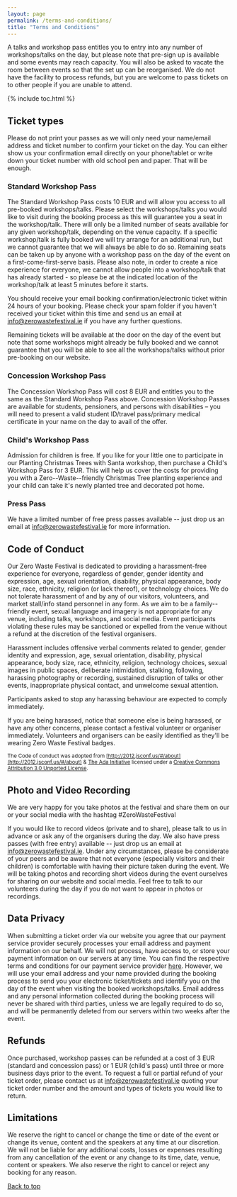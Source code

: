 ```yaml
---
layout: page
permalink: /terms-and-conditions/
title: "Terms and Conditions"
---
```


A talks and workshop pass entitles you to entry into any number of workshops/talks on the day, but please note that pre-sign up is available and some events may reach capacity. 
You will also be asked to vacate the room between events so that the set up can be reorganised.
We do not have the facility to process refunds, but you are welcome to pass tickets on to other people if you are unable to attend.

{% include toc.html %}

## Ticket types

Please do not print your passes as we will only need your name/email address and ticket number to confirm your ticket on the day. You can either show us your confirmation email directly on your phone/tablet or write down your ticket number with old school pen and paper. That will be enough. 

### Standard Workshop Pass

The Standard Workshop Pass costs 10 EUR and will allow you access to all pre-booked workshops/talks. Please select the workshops/talks you would like to visit during the booking process as this will guarantee you a seat in the workshop/talk. There will only be a limited number of seats available for any given workshop/talk, depending on the venue capacity. If a specific workshop/talk is fully booked we will try arrange for an additional run, but we cannot guarantee that we will always be able to do so. Remaining seats can be taken up by anyone with a workshop pass on the day of the event on a first-come-first-serve basis. Please also note, in order to create a nice experience for everyone, we cannot allow people into a workshop/talk that has already started - so please be at the indicated location of the workshop/talk at least 5 minutes before it starts. 

You should receive your email booking confirmation/electronic ticket within 24 hours of your booking. Please check your spam folder if you haven't received your ticket within this time and send us an email at [info@zerowastefestival.ie](mailto:info@zerowastefestival.ie) if you have any further questions.

Remaining tickets will be available at the door on the day of the event but note that some workshops might already be fully booked and we cannot guarantee that you will be able to see all the workshops/talks without prior pre-booking on our website. 

### Concession Workshop Pass

The Concession Workshop Pass will cost 8 EUR and entitles you to the same as the Standard Workshop Pass above. Concession Workshop Passes are available for students, pensioners, and persons with disabilities – you will need to present a valid student ID/travel pass/primary medical certificate in your name on the day to avail of the offer.

### Child's Workshop Pass

Admission for children is free. If you like for your little one to participate in our Planting Christmas Trees with Santa workshop, then purchase a Child's Workshop Pass for 3 EUR. This will help us cover the costs for providing you with a Zero--Waste--friendly Christmas Tree planting experience and your child can take it's newly planted tree and decorated pot home.

### Press Pass

We have a limited number of free press passes available -- just drop us an email at [info@zerowastefestival.ie](mailto:info@zerowastefestival.ie) for more information. 


## Code of Conduct

Our Zero Waste Festival is dedicated to providing a harassment-free experience for everyone, regardless of gender, gender identity and expression, age, sexual orientation, disability, physical appearance, body size, race, ethnicity, religion (or lack thereof), or technology choices. We do not tolerate harassment of and by any of our visitors, volunteers, and market stall/info stand personnel in any form. As we aim to be a family--friendly event, sexual language and imagery is not appropriate for any venue, including talks, workshops, and social media. Event participants violating these rules may be sanctioned or expelled from the venue without a refund at the discretion of the festival organisers.

Harassment includes offensive verbal comments related to gender, gender identity and expression, age, sexual orientation, disability, physical appearance, body size, race, ethnicity, religion, technology choices, sexual images in public spaces, deliberate intimidation, stalking, following, harassing photography or recording, sustained disruption of talks or other events, inappropriate physical contact, and unwelcome sexual attention.

Participants asked to stop any harassing behaviour are expected to comply immediately.

If you are being harassed, notice that someone else is being harassed, or have any other concerns, please contact a festival volunteer or organiser immediately. Volunteers and organisers can be easily identified as they'll be wearing Zero Waste Festival badges.

<small>The Code of conduct was adopted from [http://2012.jsconf.us/#/about](http://2012.jsconf.us/#/about) & [The Ada Initiative](http://geekfeminism.wikia.com/wiki/Conference_anti-harassment/Policy) licensed under a [Creative Commons Attribution 3.0 Unported License](http://creativecommons.org/licenses/by/3.0/deed.en_US).</small>

## Photo and Video Recording

We are very happy for you take photos at the festival and share them on our or your social media with the hashtag #ZeroWasteFestival

If you would like to record videos (private and to share), please talk to us in advance or ask any of the organisers during the day. We also have press passes (with free entry) available -- just drop us an email at [info@zerowastefestival.ie](mailto:info@zerowastefestival.ie). Under any circumstances, please be considerate of your peers and be aware that not everyone (especially visitors and their children) is comfortable with having their picture taken during the event. We will be taking photos and recording short videos during the event ourselves for sharing on our website and social media. Feel free to talk to our volunteers during the day if you do not want to appear in photos or recordings.


## Data Privacy

When submitting a ticket order via our website you agree that our payment service provider securely processes your email address and payment information on our behalf. We will not process, have access to, or store your payment information on our servers at any time. You can find the respective terms and conditions for our payment service provider [here](https://stripe.com/ie/checkout/legal). However, we will use your email address and your name provided during the booking process to send you your electronic ticket/tickets and identify you on the day of the event when visiting the booked workshops/talks. Email address and any personal information collected during the booking process will never be shared with third parties, unless we are legally required to do so, and will be permanently deleted from our servers within two weeks after the event.


## Refunds

Once purchased, workshop passes can be refunded at a cost of 3 EUR (standard and concession pass) or 1 EUR (child's pass) until three or more business days prior to the event. To request a full or partial refund of your ticket order, please contact us at [info@zerowastefestival.ie](mailto:info@zerowastefestival.ie) quoting your ticket order number and the amount and types of tickets you would like to return.


## Limitations

We reserve the right to cancel or change the time or date of the event or change its venue, content and the speakers at any time at our discretion. We will not be liable for any additional costs, losses or expenses resulting from any cancellation of the event or any change to its time, date, venue, content or speakers.
We also reserve the right to cancel or reject any booking for any reason. 


<a href="#top">Back to top</a>


